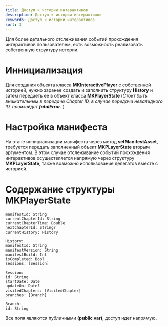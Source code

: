 ```yaml
---
title: Доступ к истории интерактивов
description: Доступ к истории интерактивов
keywords: Доступ к истории интерактивов
sort: 3
---
```


Для более детального отслеживания событий прохождения интерактивов пользователем, есть возможность реализовать собственную структуру истории.

# Иннициализация
Для создания объекта класса **MKInteractivePlayer** с собственной историей, нужно заранее создать и заполнить структуру **History** и затем передаеть ее в объект класса **MKPlayerState**
(_Стоит быть внимательным в передаче *Chapter ID*, в случае передачи невалидного *ID*, произойдет __fatalError__._ )

# Настройка манифеста
На этапе иннициализации манифеста через метод **setManifestAsset**, требуется передать заполненный объект **MKPLayerState** вторым аргументом. В этом случае отслеживание событий прохождения интерактивов осуществляется напрямую через структуру **MKPLayerState**, также возможно использование делегатов вместе с историей.

# Содержание структуры MKPlayerState
```
manifestId: String
currentChapterId: String
currentChapterTime: Double
nextChapterId: String?
currentHistory: History

History:
manifestId: String
manifestVersion: String
manifestBuild: Int
isCompleted: Bool
sessions: [Session]

Session:
id: String
startDate: Date
updateOn: Date?
visitedChapters: [VisitedChapter]
branches: [Branch]

Branch:
id: String
```
Все поля являются публичными __(public var)__, доступ идет напрямую.

